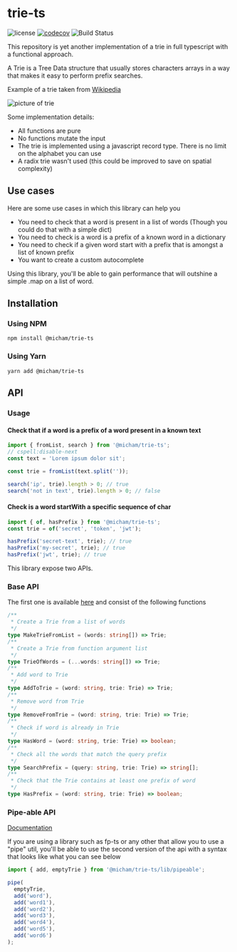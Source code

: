 # trie-ts

![license](https://img.shields.io/github/license/MollardMichael/trie-ts.svg)
[![codecov](https://codecov.io/gh/MollardMichael/trie-ts/branch/master/graph/badge.svg?token=OI6LKGG1R7)](https://codecov.io/gh/MollardMichael/trie-ts)
![Build Status](https://github.com/MollardMichael/trie-ts/actions/workflows/push.yml/badge.svg)

This repository is yet another implementation of a trie in full typescript with a functional approach.

A Trie is a Tree Data structure that usually stores characters arrays in a way that makes it easy to perform prefix searches.

Example of a trie taken from [Wikipedia](https://en.wikipedia.org/wiki/Trie)

![picture of trie](https://upload.wikimedia.org/wikipedia/commons/b/be/Trie_example.svg)

Some implementation details:

- All functions are pure
- No functions mutate the input
- The trie is implemented using a javascript record type. There is no limit on the alphabet you can use
- A radix trie wasn't used (this could be improved to save on spatial complexity)

## Use cases

Here are some use cases in which this library can help you

- You need to check that a word is present in a list of words (Though you could do that with a simple dict)
- You need to check is a word is a prefix of a known word in a dictionary
- You need to check if a given word start with a prefix that is amongst a list of known prefix
- You want to create a custom autocomplete

Using this library, you'll be able to gain performance that will outshine a simple .map on a list of word.

## Installation

### Using NPM

```shell
npm install @micham/trie-ts
```

### Using Yarn

```shell
yarn add @micham/trie-ts
```

## API

### Usage

#### Check that if a word is a prefix of a word present in a known text

```typescript
import { fromList, search } from '@micham/trie-ts';
// cspell:disable-next
const text = 'Lorem ipsum dolor sit';

const trie = fromList(text.split(''));

search('ip', trie).length > 0; // true
search('not in text', trie).length > 0; // false
```

#### Check is a word startWith a specific sequence of char

```typescript
import { of, hasPrefix } from '@micham/trie-ts';
const trie = of('secret', 'token', 'jwt');

hasPrefix('secret-text', trie); // true
hasPrefix('my-secret', trie); // true
hasPrefix('jwt', trie); // true
```

This library expose two APIs.

### Base API

The first one is available [here](https://mollardmichael.github.io/trie-ts/modules/index.html) and consist of the following functions

```typescript
/**
 * Create a Trie from a list of words
 */
type MakeTrieFromList = (words: string[]) => Trie;
/**
 * Create a Trie from function argument list
 */
type TrieOfWords = (...words: string[]) => Trie;
/**
 * Add word to Trie
 */
type AddToTrie = (word: string, trie: Trie) => Trie;
/**
 * Remove word from Trie
 */
type RemoveFromTrie = (word: string, trie: Trie) => Trie;
/**
 * Check if word is already in Trie
 */
type HasWord = (word: string, trie: Trie) => boolean;
/**
 * Check all the words that match the query prefix
 */
type SearchPrefix = (query: string, trie: Trie) => string[];
/**
 * Check that the Trie contains at least one prefix of word
 */
type HasPrefix = (word: string, trie: Trie) => boolean;
```

### Pipe-able API

[Documentation](https://mollardmichael.github.io/trie-ts/modules/lib_pipeable.html)

If you are using a library such as fp-ts or any other that allow you to use a "pipe" util, you'll be able to use the second version of the api with a syntax that looks like what you can see below

```typescript
import { add, emptyTrie } from '@micham/trie-ts/lib/pipeable';

pipe(
  emptyTrie,
  add('word'),
  add('word1'),
  add('word2'),
  add('word3'),
  add('word4'),
  add('word5'),
  add('word6')
);
```
